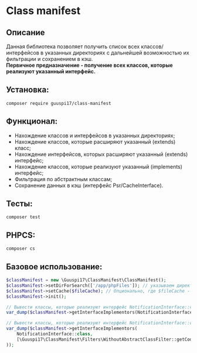 # Class manifest

## Описание

Данная библиотека позволяет получить список всех классов/интерфейсов в указанных директориях с дальнейшей возможностью их фильтрации и сохранением в кэш.  
**Первичное предназначение - получение всех классов, которые реализуют указанный интерфейс.**

## Установка:
```
composer require guuspi17/class-manifest
```

## Функционал:
* Нахождение классов и интерфейсов в указанных директориях;
* Нахождение классов, которые расширяют указанный (extends) класс;
* Нахождение интерфейсов, которых расширяют указанный (extends) интерфейс;
* Нахождение классов, которые реализуют указанный (implements) интерфейс;
* Фильтрация по абстрактным классам;
* Сохранение данных в кэш (интерфейс Psr/CacheInterface).
## Тесты:
```
composer test
```

## PHPCS:
```
composer cs
```

## Базовое использование:

```php
$classManifest = new \Guuspi17\ClassManifest\ClassManifest();
$classManifest->setDirForSearch(['/app/phpFiles']); // указываем директории, в которых будет происходить поиск *.php файлов.
$classManifest->setCache($fileCache); // Опционально, где $fileCache - объект кеша, реализующий Psr/CacheInterface.
$classManifest->init();

// Вывести классы, которые реализуют интерфейс NotificationInterface::class.
var_dump($classManifest->getInterfaceImplementors(NotificationInterface::class));

// Вывести классы, которые реализуют интерфейс NotificationInterface::class, исключая абстрактные классы.
var_dump($classManifest->getInterfaceImplementors(
    NotificationInterface::class, 
    [\Guuspi17\ClassManifest\Filters\WithoutAbstractClassFilter::getCode() => true]
));
```

